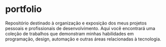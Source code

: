 # portfolio
Repositório destinado à organização e exposição dos meus projetos pessoais e profissionais de desenvolvimento. Aqui você encontrará uma coleção de trabalhos que demonstram minhas habilidades em programação, design, automação e outras áreas relacionadas à tecnologia.
